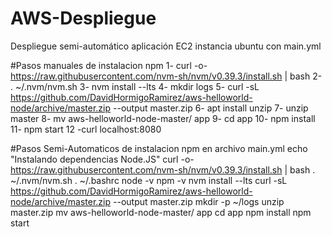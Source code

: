 # AWS-Despliegue
Despliegue semi-automático aplicación EC2 instancia ubuntu con main.yml

#Pasos manuales de instalacion npm
1- curl -o- https://raw.githubusercontent.com/nvm-sh/nvm/v0.39.3/install.sh | bash
2- . ~/.nvm/nvm.sh
3- nvm install --lts
4- mkdir logs
5- curl -sL https://github.com/DavidHormigoRamirez/aws-helloworld-node/archive/master.zip --output master.zip
6- apt install unzip
7- unzip master
8- mv aws-helloworld-node-master/ app
9- cd app
10- npm install
11- npm start
12 -curl localhost:8080

#Pasos Semi-Automaticos de instalacion npm en archivo main.yml
echo "Instalando dependencias Node.JS"
            curl -o- https://raw.githubusercontent.com/nvm-sh/nvm/v0.39.3/install.sh | bash
            . ~/.nvm/nvm.sh
            . ~/.bashrc
            node -v
            npm -v
            nvm install --lts
            curl -sL https://github.com/DavidHormigoRamirez/aws-helloworld-node/archive/master.zip --output master.zip
            mkdir -p ~/logs
            unzip master.zip
            mv aws-helloworld-node-master/ app 
            cd app
            npm install
            npm start
